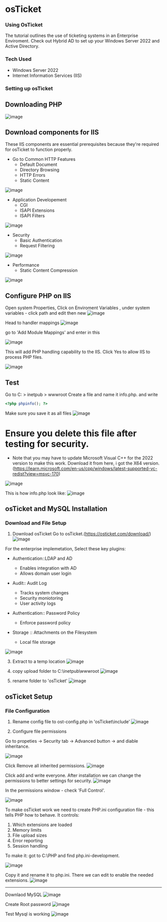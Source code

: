 # osTicket

### Using OsTicket 

The tutorial outlines the use of ticketing systems in an Enterprise Enviroment. Check out Hybrid AD to set up your Windows Server 2022 and Active Directory.

### Tech Used 
- Windows Server 2022
- Internet Information Services (IIS)

### Setting up osTicket 

## Downloading PHP
![image](https://github.com/user-attachments/assets/0ec9333f-39a9-4a8c-a2e2-2cfa1c4bd2dd)

## Download components for IIS
These IIS components are essential prerequisites because they're required for osTicket to function properly.
- Go to Common HTTP Features
    - Default Document
    - Directory Browsing
    - HTTP Errors
    - Static Content

![image](https://github.com/user-attachments/assets/f0fb35dd-39b9-483e-8d48-e06671e54e0c)

- Application Developement
    - CGI
    - ISAPI Extensions
    - ISAPI Filters

![image](https://github.com/user-attachments/assets/d7ce9365-31ae-409e-925b-c5b6b0111b3b)

- Security
  - Basic Authentication
  - Request Filtering
 
![image](https://github.com/user-attachments/assets/6a4aa52f-8831-4d25-96ee-dd10433259ba)

- Performance
    - Static Content Compression
 
![image](https://github.com/user-attachments/assets/628cfd89-895d-4b2e-b8b8-9a09ba893a24)


## Configure PHP on IIS

Open system Properties, Click on Enviroment Variables , under system variables - click path and edit then new
![image](https://github.com/user-attachments/assets/7ba6ae22-36d3-4303-a738-07630a751a7c)

Head to handler mappings 
![image](https://github.com/user-attachments/assets/cf632dd5-4203-4aa9-9daf-e5f008c12265)

go to 'Add Module Mappings' and enter in this

![image](https://github.com/user-attachments/assets/106c39f1-40fe-44d0-9c5e-c3dffbb73111)

This will add PHP handling capability to the IIS. Click Yes to allow IIS to process PHP files.

![image](https://github.com/user-attachments/assets/602e2189-bd8a-467f-8cd3-3a94832f1d80)


## Test 
Go to C: > inetpub > wwwroot 
Create a file and name it info.php. and write

```php
<?php phpinfo(); ?>
```

Make sure you save it as all files 
![image](https://github.com/user-attachments/assets/1feb23f4-50e8-493b-8991-6e51134ddfed)

# Ensure you delete this file after testing for security.


- Note that you may have to update Microsoft Visual C++ for the 2022 version to make this work. Download it from here, i got the X64 version. (https://learn.microsoft.com/en-us/cpp/windows/latest-supported-vc-redist?view=msvc-170)

![image](https://github.com/user-attachments/assets/999397fb-c2f2-4d61-932f-3d4974469e06)

This is how info.php look like: 
![image](https://github.com/user-attachments/assets/b00cdbee-f30e-4c05-9cec-76193e18830d)


## osTicket  and MySQL Installation 

### Download and File Setup 
1. Download osTicket
Go to osTicket.(https://osticket.com/download/)
![image](https://github.com/user-attachments/assets/18ad3035-9ca4-4aac-b10c-d760532126df)

For the enterprise implemetation, Select these key plugins:
  - Authentication::LDAP and AD
      - Enables integration with AD
      - Allows domain user login

  - Audit:: Audit Log
      - Tracks system changes
      - Security moniotoring
      - User activity logs

  - Authentication:: Password Policy
      - Enforce password policy
        

  - Storage :: Attachments on the Filesystem
      - Local file storage
        
![image](https://github.com/user-attachments/assets/056499a5-bb61-48be-bc69-1e8f85c07642)

3. Extract to a temp location
![image](https://github.com/user-attachments/assets/9b326f9d-812c-4711-9d3d-90c76b038e62)




4. copy upload folder to C:\inetpub\wwwroot
![image](https://github.com/user-attachments/assets/eca70e37-1bea-47e8-8708-cc1b32e48b8a)


5. rename folder to 'osTicket'
![image](https://github.com/user-attachments/assets/7b463091-b3c8-4d30-a6e6-7990ec6a553d)


## osTicket Setup 

### File Configuration 

1. Rename config file to ost-config.php in 'osTicket\include' 
![image](https://github.com/user-attachments/assets/d9f78980-d3d3-4444-b3b7-e7af0fbf3bb0)


2. Configure file permissions

Go to propeties -> Security tab -> Advanced button -> and diable inheritance. 

![image](https://github.com/user-attachments/assets/4272dacf-f980-4d2a-903a-3e9c2fe37d81)

Click Remove all inherited permissions.
![image](https://github.com/user-attachments/assets/4e06cccd-9aad-480e-bb7a-1b5b9bc873fd)

Click add and write everyone. After installation we can change the permissions to better settings for security.
![image](https://github.com/user-attachments/assets/c8ee5f47-6f5c-47c4-8d90-ea77be764026)

In the permissions window - check 'Full Control'.

![image](https://github.com/user-attachments/assets/9c96282c-2e25-4fd0-ac2a-8192a1ee9d52)

To make osTicket work we need to create PHP.ini configuration file - this tells PHP how to behave. It controls:
1) Which extensions are loaded
2) Memory limits
3) File upload sizes
4) Error reporting
4) Session handling

To make it: got to C:\PHP and find php.ini-development.

![image](https://github.com/user-attachments/assets/30e5246b-2fae-4249-849f-488af957d655)

Copy it and rename it to php.ini. There we can edit to enable the needed extensions. 
![image](https://github.com/user-attachments/assets/41522e6a-2e22-45aa-b3cf-43b5b3bd71dc)

------------------
Downlaod MySQL 
![image](https://github.com/user-attachments/assets/d93556af-5f16-4527-8a88-4b64c8d958fc)

Create Root password 
![image](https://github.com/user-attachments/assets/f0fa2947-1fb0-40bd-87dc-88c68ce24316)

Test Mysql is working 
![image](https://github.com/user-attachments/assets/c754bb11-b846-4162-a4cb-d53d1615b6e3)




